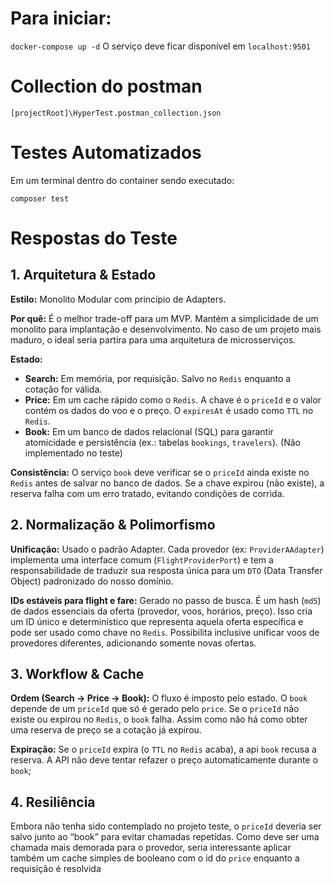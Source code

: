 # Para iniciar:

`docker-compose up -d`
O serviço deve ficar disponível em `localhost:9501`

# Collection do postman 

`[projectRoot]\HyperTest.postman_collection.json`

# Testes Automatizados

Em um terminal dentro do container sendo executado:

`composer test`

# Respostas do Teste

## 1. Arquitetura & Estado

**Estilo:** Monolito Modular com princípio de Adapters.

**Por quê:** É o melhor trade-off para um MVP. Mantém a simplicidade de um monolito para implantação e desenvolvimento. No caso de um projeto mais maduro, o ideal seria partira para uma arquitetura de microsserviços.

**Estado:**
* **Search:** Em memória, por requisição. Salvo no `Redis` enquanto a cotação for válida.
* **Price:** Em um cache rápido como o `Redis`. A chave é o `priceId` e o valor contém os dados do voo e o preço. O `expiresAt` é usado como `TTL` no `Redis`.
* **Book:** Em um banco de dados relacional (SQL) para garantir atomicidade e persistência (ex.: tabelas `bookings`, `travelers`). (Não implementado no teste)

**Consistência:** O serviço `book` deve verificar se o `priceId` ainda existe no `Redis` antes de salvar no banco de dados. Se a chave expirou (não existe), a reserva falha com um erro tratado, evitando condições de corrida.

## 2. Normalização & Polimorfismo

**Unificação:** Usado o padrão Adapter. Cada provedor (ex: `ProviderAAdapter`) implementa uma interface comum (`FlightProviderPort`) e tem a responsabilidade de traduzir sua resposta única para um `DTO` (Data Transfer Object) padronizado do nosso domínio.

**IDs estáveis para flight e fare:** Gerado no passo de busca. É um hash (`md5`) de dados essenciais da oferta (provedor, voos, horários, preço). Isso cria um ID único e determinístico que representa aquela oferta específica e pode ser usado como chave no `Redis`. Possibilita inclusive unificar voos de provedores diferentes, adicionando somente novas ofertas.

## 3. Workflow & Cache

**Ordem (Search → Price → Book):** O fluxo é imposto pelo estado. O `book` depende de um `priceId` que só é gerado pelo `price`. Se o `priceId` não existe ou expirou no `Redis`, o `book` falha. Assim como não há como obter uma reserva de preço se a cotação já expirou.

**Expiração:** Se o `priceId` expira (o `TTL` no `Redis` acaba), a api `book` recusa a reserva. A API não deve tentar refazer o preço automaticamente durante o `book`;

## 4. Resiliência

Embora não tenha sido contemplado no projeto teste, o `priceId` deveria ser salvo junto ao “book” para evitar chamadas repetidas. Como deve ser uma chamada mais demorada para o provedor, seria interessante aplicar também um cache simples de booleano com o id do `price` enquanto a requisição é resolvida